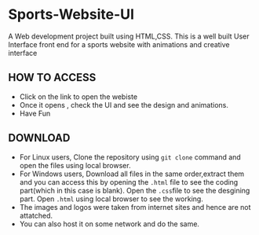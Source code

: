 # Sports-Website-UI
A Web development project built using HTML,CSS. This is a well built User Interface front end for a sports website with animations and creative interface


## HOW TO ACCESS
 - Click on the link to open the webiste
- Once it opens , check the UI and see the design and animations.
- Have Fun

## DOWNLOAD
- For Linux users, Clone the repository using ``git clone`` command and open the files using local browser. 
- For Windows users, Download all files in the same order,extract them and you can access this by opening the `.html` file to see the coding part(which in this case is blank). Open the ` .css `file to see the desgining part. Open ```.html``` using local browser to see the working.
- The images and logos were taken from internet sites and hence are not attatched.
-  You can also host it on some network and do the same.
